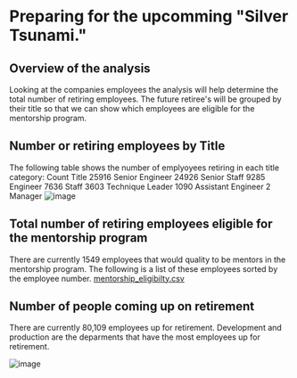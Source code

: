 # Preparing for the upcomming "Silver Tsunami."
## Overview of the analysis
Looking at the companies employees the analysis will help determine the total number of retiring employees.
The future retiree's will be grouped by their title so that we can show which employees are eligible for the mentorship program. 

## Number or retiring employees by Title

The following table shows the number of emplyoyees retiring in each title category:
Count	Title
25916	Senior Engineer
24926	Senior Staff
9285	Engineer
7636	Staff
3603	Technique Leader
1090	Assistant Engineer
2	Manager
![image](https://user-images.githubusercontent.com/117044267/208932613-42d25acd-99a6-495e-81f1-2581de4254d9.png)

## Total number of retiring employees eligible for the mentorship program

There are currently 1549 employees that would quality to be mentors in the mentorship program. The following is a list of these employees sorted by the employee number. [mentorship_eligibilty.csv](https://github.com/kevenewe/PH_EmployeeDB/files/10278674/mentorship_eligibilty.csv)

## Number of people coming up on retirement 
There are currently 80,109 employees up for retirement. 
Development and production are the deparments that have the most employees up for retirement. 

![image](https://user-images.githubusercontent.com/117044267/209016481-b540044d-213e-4277-9b18-5cc4add168d2.png)
